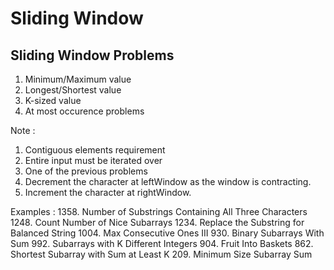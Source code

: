 # Sliding Window

## Sliding Window Problems

1. Minimum/Maximum value
2. Longest/Shortest value
3. K-sized value
4. At most occurence problems

Note :
1. Contiguous elements requirement
2. Entire input must be iterated over
3. One of the previous problems
4. Decrement the character at leftWindow as the window is contracting.
5. Increment the character at rightWindow.

Examples :
1358. Number of Substrings Containing All Three Characters
1248. Count Number of Nice Subarrays
1234. Replace the Substring for Balanced String
1004. Max Consecutive Ones III
930. Binary Subarrays With Sum
992. Subarrays with K Different Integers
904. Fruit Into Baskets
862. Shortest Subarray with Sum at Least K
209. Minimum Size Subarray Sum
